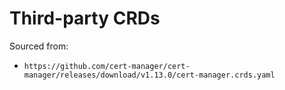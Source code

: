 # Third-party CRDs

Sourced from:
- `https://github.com/cert-manager/cert-manager/releases/download/v1.13.0/cert-manager.crds.yaml`
